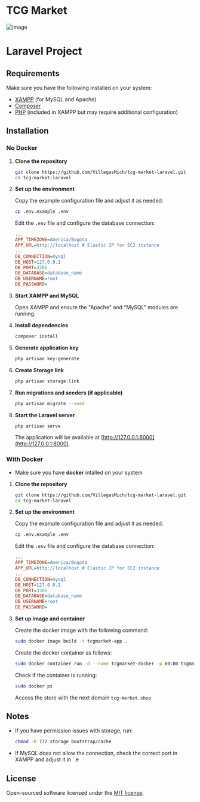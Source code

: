 # TCG Market

![image](https://github.com/user-attachments/assets/f98d9eaa-f9ef-4cc3-8f5b-c8ac7f0daccb)

# Laravel Project

## Requirements

Make sure you have the following installed on your system:

- [XAMPP](https://www.apachefriends.org/index.html) (for MySQL and Apache)
- [Composer](https://getcomposer.org/)
- [PHP](https://www.php.net/downloads) (included in XAMPP but may require additional configuration)

## Installation

### No Docker

1. **Clone the repository**

    ```bash
    git clone https://github.com/VillegasMich/tcg-market-laravel.git
    cd tcg-market-laravel
    ```

2. **Set up the environment**

    Copy the example configuration file and adjust it as needed:

    ```bash
    cp .env.example .env
    ```

    Edit the `.env` file and configure the database connection:

    ```ini
    ...
    APP_TIMEZONE=America/Bogota
    APP_URL=http://localhost # Elastic IP for EC2 instance
    ...
    DB_CONNECTION=mysql
    DB_HOST=127.0.0.1
    DB_PORT=3306
    DB_DATABASE=database_name
    DB_USERNAME=root
    DB_PASSWORD=
    ```

3. **Start XAMPP and MySQL**

    Open XAMPP and ensure the "Apache" and "MySQL" modules are running.

4. **Install dependencies**

    ```bash
    composer install
    ```

5. **Generate application key**

    ```bash
    php artisan key:generate
    ```

6. **Create Storage link**
    ```bash
    php artisan storage:link
    ```
7. **Run migrations and seeders (if applicable)**

    ```bash
    php artisan migrate --seed
    ```

8. **Start the Laravel server**

    ```bash
    php artisan serve
    ```

    The application will be available at [http://127.0.0.1:8000](http://127.0.0.1:8000).

### With Docker

- Make sure you have **docker** intalled on your system

1. **Clone the repository**

    ```bash
    git clone https://github.com/VillegasMich/tcg-market-laravel.git
    cd tcg-market-laravel
    ```

2. **Set up the environment**

    Copy the example configuration file and adjust it as needed:

    ```bash
    cp .env.example .env
    ```

    Edit the `.env` file and configure the database connection:

    ```ini
    ...
    APP_TIMEZONE=America/Bogota
    APP_URL=http://localhost # Elastic IP for EC2 instance
    ...
    DB_CONNECTION=mysql
    DB_HOST=127.0.0.1
    DB_PORT=3306
    DB_DATABASE=database_name
    DB_USERNAME=root
    DB_PASSWORD=
    ```

3. **Set up image and container**

    Create the docker image with the following command:

    ```bash
    sudo docker image build -t tcgmarket-app .
    ```

    Create the docker container as follows:

    ```bash
    sudo docker container run -d --name tcgmarket-docker -p 80:80 tcgmarket-app
    ```

    Check if the container is running:

    ```bash
    sudo docker ps
    ```

    Access the store with the next domain `tcg-merket.shop`

## Notes

- If you have permission issues with storage, run:

    ```bash
    chmod -R 777 storage bootstrap/cache
    ```

- If MySQL does not allow the connection, check the correct port in XAMPP and adjust it in `.e

## License

Open-sourced software licensed under the [MIT license](https://opensource.org/licenses/MIT).
